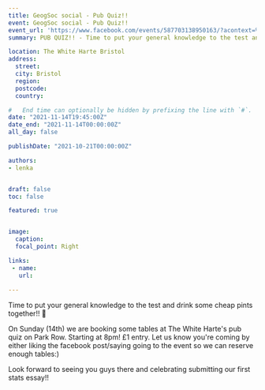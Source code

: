 ```yaml
---
title: GeogSoc social - Pub Quiz!!
event: GeogSoc social - Pub Quiz!!
event_url: 'https://www.facebook.com/events/587703138950163/?acontext=%7B%22source%22%3A%2229%22%2C%22ref_notif_type%22%3A%22plan_user_invited%22%2C%22action_history%22%3A%22null%22%7D&notif_id=1635866519151302&notif_t=plan_user_invited&ref=notif'
summary: PUB QUIZ!! - Time to put your general knowledge to the test and drink some cheap pints together!! 

location: The White Harte Bristol
address: 
  street: 
  city: Bristol
  region: 
  postcode: 
  country: 

#   End time can optionally be hidden by prefixing the line with `#`.
date: "2021-11-14T19:45:00Z"
date_end: "2021-11-14T00:00:00Z"
all_day: false

publishDate: "2021-10-21T00:00:00Z"

authors:
- lenka


draft: false
toc: false

featured: true


image:
  caption: 
  focal_point: Right

links:
 - name: 
   url: 
 
---
```


Time to put your general knowledge to the test and drink some cheap pints together!! 🤩

On Sunday (14th) we are booking some tables at The White Harte's pub quiz on Park Row. Starting at 8pm! £1 entry.
Let us know you're coming by either liking the facebook post/saying going to the event so we can reserve enough tables:)

Look forward to seeing you guys there and celebrating submitting our first stats essay!!